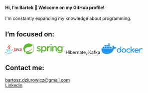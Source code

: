#### Hi, I’m Bartek 👋 Welcome on my GitHub profile!<br>
I'm constantly expanding my knowledge about programming.<br>
## I’m focused on:<br>
![This is an image](https://github.com/BartekDziurowicz/BartekDziurowicz/blob/main/java_git.png)
![This is an image](https://github.com/BartekDziurowicz/BartekDziurowicz/blob/main/spring_git.png)
Hibernate, Kafka
![This is an image](https://github.com/BartekDziurowicz/BartekDziurowicz/blob/main/docker_git.png)<br>
## Contact me:
bartosz.dziurowicz@gmail.com<br>
<a href="https://www.linkedin.com/in/bartosz-dziurowicz-62685716a/">Linkedin</a>

<!---
BartekDziurowicz/BartekDziurowicz is a ✨ special ✨ repository because its `README.md` (this file) appears on your GitHub profile.
You can click the Preview link to take a look at your changes.
--->
